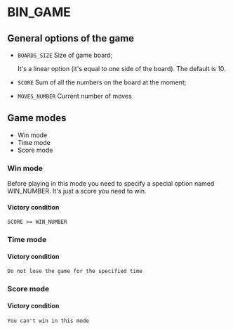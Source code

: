 # BIN_GAME

## General options of the game
 - `BOARDS_SIZE` Size of game board;

    It's a linear option (it's equal to one side of the board).
    The default is 10.

 - `SCORE` Sum of all the numbers on the board at the moment;
 - `MOVES_NUMBER` Current number of moves

## Game modes

 - Win mode
 - Time mode
 - Score mode

### Win mode

Before playing in this mode you need to specify a special
option named WIN_NUMBER. It's just a score you need to
win.


#### Victory condition

```
SCORE >= WIN_NUMBER
```

### Time mode

#### Victory condition

```
Do not lose the game for the specified time
```

### Score mode

#### Victory condition

```
You can't win in this mode
```
